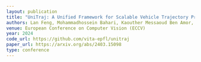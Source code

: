 ```yaml
---
layout: publication
title: "UniTraj: A Unified Framework for Scalable Vehicle Trajectory Prediction" 
authors: Lan Feng, Mohammadhossein Bahari, Kaouther Messaoud Ben Amor, Éloi Zablocki, Matthieu Cord, Alexandre Alahi
venue: European Conference on Computer Vision (ECCV)
year: 2024
code_url: https://github.com/vita-epfl/unitraj
paper_url: https://arxiv.org/abs/2403.15098
type: conference
---
```

